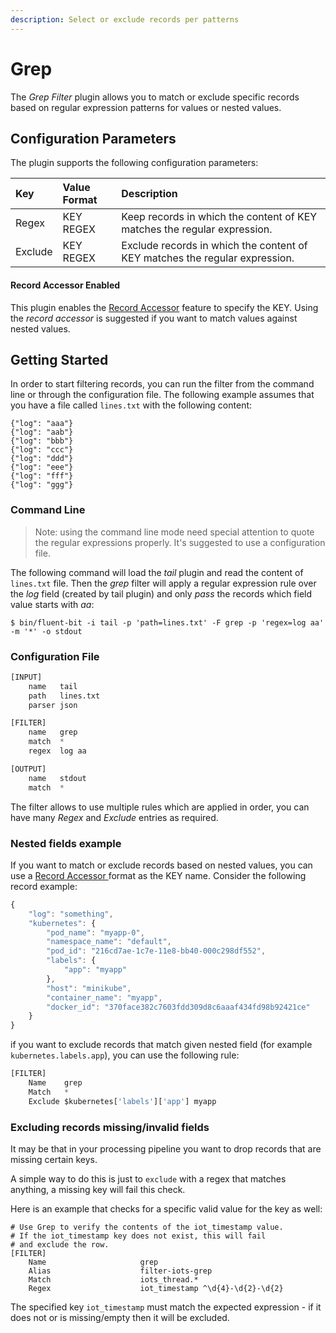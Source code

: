 ```yaml
---
description: Select or exclude records per patterns
---
```


# Grep

The _Grep Filter_ plugin allows you to match or exclude specific records based on regular expression patterns for values or nested values.

## Configuration Parameters

The plugin supports the following configuration parameters:

| Key | Value Format | Description |
| :--- | :--- | :--- |
| Regex | KEY  REGEX | Keep records in which the content of KEY matches the regular expression. |
| Exclude | KEY REGEX | Exclude records in which the content of KEY matches the regular expression. |

#### Record Accessor Enabled

This plugin enables the [Record Accessor](../../administration/configuring-fluent-bit/record-accessor.md) feature to specify the KEY. Using the _record accessor_ is suggested if you want to match values against nested values.

## Getting Started

In order to start filtering records, you can run the filter from the command line or through the configuration file. The following example assumes that you have a file called `lines.txt` with the following content:

```text
{"log": "aaa"}
{"log": "aab"}
{"log": "bbb"}
{"log": "ccc"}
{"log": "ddd"}
{"log": "eee"}
{"log": "fff"}
{"log": "ggg"}
```

### Command Line

> Note: using the command line mode need special attention to quote the regular expressions properly. It's suggested to use a configuration file.

The following command will load the _tail_ plugin and read the content of `lines.txt` file. Then the _grep_ filter will apply a regular expression rule over the _log_ field \(created by tail plugin\) and only _pass_ the records which field value starts with _aa_:

```text
$ bin/fluent-bit -i tail -p 'path=lines.txt' -F grep -p 'regex=log aa' -m '*' -o stdout
```

### Configuration File

```python
[INPUT]
    name   tail
    path   lines.txt
    parser json

[FILTER]
    name   grep
    match  *
    regex  log aa

[OUTPUT]
    name   stdout
    match  *
```

The filter allows to use multiple rules which are applied in order, you can have many _Regex_ and _Exclude_ entries as required.

### Nested fields example

If you want to match or exclude records based on nested values, you can use a [Record Accessor ](../../administration/configuring-fluent-bit/record-accessor.md)format as the KEY name. Consider the following record example:

```javascript
{
    "log": "something",
    "kubernetes": {
        "pod_name": "myapp-0",
        "namespace_name": "default",
        "pod_id": "216cd7ae-1c7e-11e8-bb40-000c298df552",
        "labels": {
            "app": "myapp"
        },
        "host": "minikube",
        "container_name": "myapp",
        "docker_id": "370face382c7603fdd309d8c6aaaf434fd98b92421ce"
    }
}
```

if you want to exclude records that match given nested field \(for example `kubernetes.labels.app`\), you can use the following rule:

```python
[FILTER]
    Name    grep
    Match   *
    Exclude $kubernetes['labels']['app'] myapp
```

### Excluding records missing/invalid fields

It may be that in your processing pipeline you want to drop records that are missing certain keys.

A simple way to do this is just to `exclude` with a regex that matches anything, a missing key will fail this check.

Here is an example that checks for a specific valid value for the key as well:

```
# Use Grep to verify the contents of the iot_timestamp value.
# If the iot_timestamp key does not exist, this will fail
# and exclude the row.
[FILTER]
    Name                     grep
    Alias                    filter-iots-grep
    Match                    iots_thread.*
    Regex                    iot_timestamp ^\d{4}-\d{2}-\d{2}
```

The specified key `iot_timestamp` must match the expected expression - if it does not or is missing/empty then it will be excluded.
